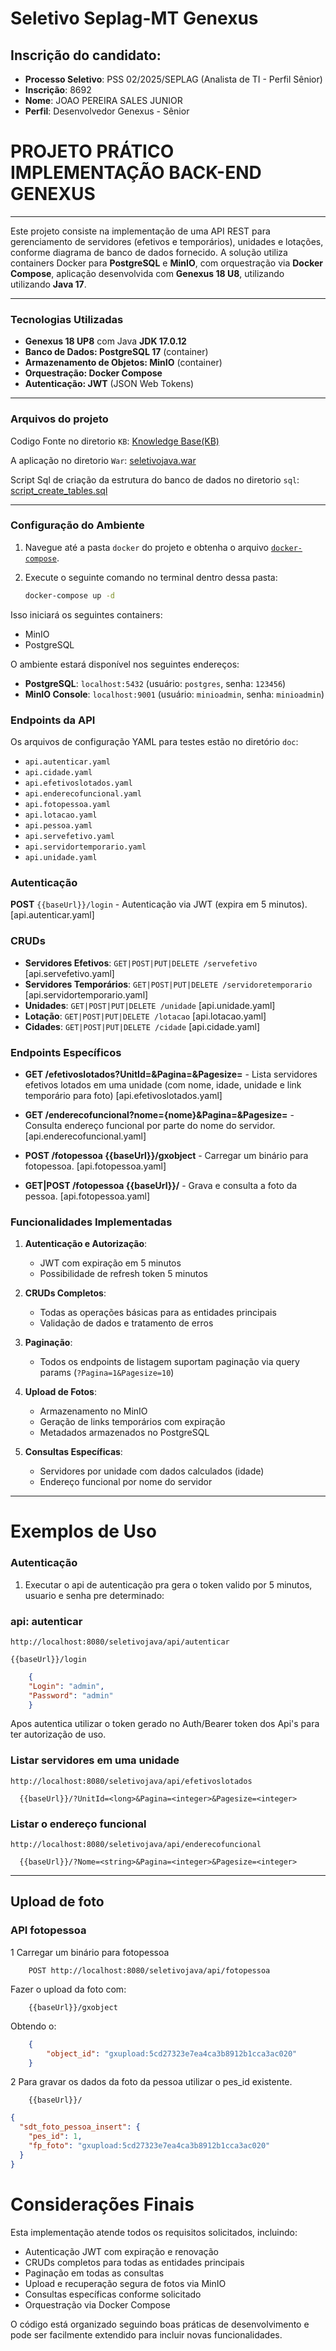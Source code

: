 # Seletivo Seplag-MT Genexus

## Inscrição do candidato:

- **Processo Seletivo**: PSS 02/2025/SEPLAG (Analista de TI - Perfil Sênior)
- **Inscrição**: 8692
- **Nome**: JOAO PEREIRA SALES JUNIOR
- **Perfil**: Desenvolvedor Genexus - Sênior


# PROJETO PRÁTICO IMPLEMENTAÇÃO BACK-END GENEXUS


---


Este projeto consiste na implementação de uma API REST para gerenciamento de servidores (efetivos e temporários), unidades e lotações, conforme diagrama de banco de dados fornecido. A solução utiliza containers Docker para **PostgreSQL** e **MinIO**, com orquestração via **Docker Compose**, aplicação desenvolvida com **Genexus 18 U8**, utilizando utilizando **Java 17**.


---

### Tecnologias Utilizadas

 - **Genexus 18 UP8** com Java **JDK 17.0.12** 
 - **Banco de Dados: PostgreSQL 17** (container) 
 - **Armazenamento de Objetos: MinIO** (container) 
 - **Orquestração: Docker Compose** 
 - **Autenticação: JWT** (JSON Web Tokens) 

---

### Arquivos do projeto
Codigo Fonte no diretorio `KB`: [Knowledge Base(KB)](https://github.com/joaosalesjr/SeletivoSeplagGenexus/edit/main/kb/KB_ProjetoGenexus.rar)

A aplicação no diretorio `War`: [seletivojava.war](https://github.com/joaosalesjr/SeletivoSeplagGenexus/edit/main/war/seletivojava.war) 

Script Sql de criação da estrutura do banco de dados no diretorio `sql`: [script_create_tables.sql](https://github.com/joaosalesjr/SeletivoSeplagGenexus/edit/main/sql/script_create_tables.sql) 

---

### **Configuração do Ambiente**

1. Navegue até a pasta `docker` do projeto e obtenha o arquivo [`docker-compose`](https://github.com/joaosalesjr/SeletivoSeplagGenexus/blob/main/docker/docker-compose.yaml).

2. Execute o seguinte comando no terminal dentro dessa pasta:
    ```sh
    docker-compose up -d
    ```
  Isso iniciará os seguintes containers:
   - MinIO
   - PostgreSQL
   

O ambiente estará disponível nos seguintes endereços:

- **PostgreSQL**: `localhost:5432` (usuário: `postgres`, senha: `123456`)
- **MinIO Console**: `localhost:9001` (usuário: `minioadmin`, senha: `minioadmin`)


### **Endpoints da API**

Os arquivos de configuração YAML para testes estão no diretório `doc`:

- `api.autenticar.yaml`
- `api.cidade.yaml`
- `api.efetivoslotados.yaml`
- `api.enderecofuncional.yaml`
- `api.fotopessoa.yaml`
- `api.lotacao.yaml`
- `api.pessoa.yaml`
- `api.servefetivo.yaml`
- `api.servidortemporario.yaml`
- `api.unidade.yaml`


### **Autenticação**

**POST** `{{baseUrl}}/login` - Autenticação via JWT (expira em 5 minutos). [api.autenticar.yaml]

### **CRUDs**

- **Servidores Efetivos**: `GET|POST|PUT|DELETE /servefetivo` [api.servefetivo.yaml]
- **Servidores Temporários**: `GET|POST|PUT|DELETE /servidoretemporario` [api.servidortemporario.yaml]
- **Unidades**: `GET|POST|PUT|DELETE /unidade` [api.unidade.yaml]
- **Lotação**: `GET|POST|PUT|DELETE /lotacao` [api.lotacao.yaml]
- **Cidades**: `GET|POST|PUT|DELETE /cidade` [api.cidade.yaml]

### **Endpoints Específicos**

- **GET /efetivoslotados?UnitId=<long>&Pagina=<integer>&Pagesize=<integer>** - Lista servidores efetivos lotados em uma unidade (com nome, idade, unidade e link temporário para foto) [api.efetivoslotados.yaml]

- **GET /enderecofuncional?nome={nome}<string>&Pagina=<integer>&Pagesize=<integer>** - Consulta endereço funcional por parte do nome do servidor. [api.enderecofuncional.yaml]

- **POST /fotopessoa {{baseUrl}}/gxobject** -  Carregar um binário para fotopessoa. [api.fotopessoa.yaml]

- **GET|POST /fotopessoa {{baseUrl}}/** -  Grava e consulta a foto da pessoa. [api.fotopessoa.yaml]


### **Funcionalidades Implementadas**

1. **Autenticação e Autorização**:
   - JWT com expiração em 5 minutos
   - Possibilidade de refresh token 5 minutos

2. **CRUDs Completos**:
   - Todas as operações básicas para as entidades principais
   - Validação de dados e tratamento de erros

3. **Paginação**:
   - Todos os endpoints de listagem suportam paginação via query params (`?Pagina=1&Pagesize=10`)

4. **Upload de Fotos**:
   - Armazenamento no MinIO
   - Geração de links temporários com expiração
   - Metadados armazenados no PostgreSQL

5. **Consultas Específicas**:
   - Servidores por unidade com dados calculados (idade)
   - Endereço funcional por nome do servidor

---

# **Exemplos de Uso**

### Autenticação

1. Executar o api de autenticação pra gera o token valido por 5 minutos, usuario e senha pre determinado: 

### **api: autenticar**

    http://localhost:8080/seletivojava/api/autenticar
 
    {{baseUrl}}/login

```json
    {
    "Login": "admin",
    "Password": "admin"
    }
```

Apos autentica utilizar o token gerado no Auth/Bearer token dos Api's para ter autorização de uso.


### **Listar servidores em uma unidade**

    http://localhost:8080/seletivojava/api/efetivoslotados

```url  
  {{baseUrl}}/?UnitId=<long>&Pagina=<integer>&Pagesize=<integer>
```

### Listar o endereço funcional

    http://localhost:8080/seletivojava/api/enderecofuncional

```url  
  {{baseUrl}}/?Nome=<string>&Pagina=<integer>&Pagesize=<integer>
```
---

## Upload de foto

### **API fotopessoa**

1 Carregar um binário para fotopessoa

```url
    POST http://localhost:8080/seletivojava/api/fotopessoa
```
Fazer o upload da foto com:
```url
    {{baseUrl}}/gxobject
```
Obtendo o:
```json
    {
        "object_id": "gxupload:5cd27323e7ea4ca3b8912b1cca3ac020"
    }
```

2 Para gravar os dados da foto da pessoa utilizar o pes_id existente.
```url
    {{baseUrl}}/
```
```json
{
  "sdt_foto_pessoa_insert": {
    "pes_id": 1,
    "fp_foto": "gxupload:5cd27323e7ea4ca3b8912b1cca3ac020"
  }
}
```


# Considerações Finais

Esta implementação atende todos os requisitos solicitados, incluindo:
- Autenticação JWT com expiração e renovação
- CRUDs completos para todas as entidades principais
- Paginação em todas as consultas
- Upload e recuperação segura de fotos via MinIO
- Consultas específicas conforme solicitado
- Orquestração via Docker Compose

O código está organizado seguindo boas práticas de desenvolvimento e pode ser facilmente extendido para incluir novas funcionalidades.


